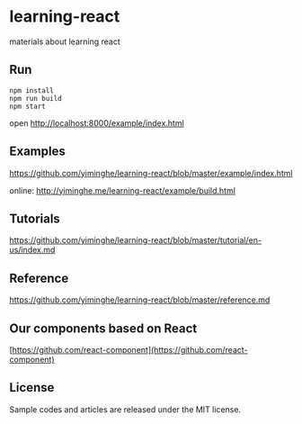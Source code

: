 # learning-react

materials about learning react

## Run

```
npm install
npm run build
npm start
```

open  [http://localhost:8000/example/index.html](http://localhost:8000/example/index.html)

## Examples

https://github.com/yiminghe/learning-react/blob/master/example/index.html

online: http://yiminghe.me/learning-react/example/build.html

## Tutorials

https://github.com/yiminghe/learning-react/blob/master/tutorial/en-us/index.md

## Reference

https://github.com/yiminghe/learning-react/blob/master/reference.md

## Our components based on React

[https://github.com/react-component](https://github.com/react-component)

## License

Sample codes and articles are released under the MIT license.
